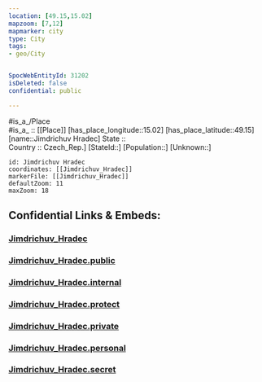 ```yaml
---
location: [49.15,15.02] 
mapzoom: [7,12] 
mapmarker: city 
type: City
tags:
- geo/City


SpocWebEntityId: 31202
isDeleted: false
confidential: public

---
```

#is_a_/Place  
#is_a_ :: [[Place]] 
[has_place_longitude::15.02] 
[has_place_latitude::49.15] 
[name::Jimdrichuv Hradec] 
State ::  
Country :: Czech_Rep.] 
[StateId::] 
[Population::] 
[Unknown::] 


```leaflet
id: Jimdrichuv Hradec
coordinates: [[Jimdrichuv_Hradec]] 
markerFile: [[Jimdrichuv_Hradec]] 
defaultZoom: 11 
maxZoom: 18
```


## Confidential Links & Embeds: 

### [Jimdrichuv_Hradec](/_Standards/Earth/Continent/Europe/Europe~Central/Czech_Republic/regions~Czech_Republic/Jihočeský/City/Jimdrichuv_Hradec.md) 

### [Jimdrichuv_Hradec.public](/_public/Earth/Continent/Europe/Europe~Central/Czech_Republic/regions~Czech_Republic/Jihočeský/City/Jimdrichuv_Hradec.public.md) 

### [Jimdrichuv_Hradec.internal](/_internal/Earth/Continent/Europe/Europe~Central/Czech_Republic/regions~Czech_Republic/Jihočeský/City/Jimdrichuv_Hradec.internal.md) 

### [Jimdrichuv_Hradec.protect](/_protect/Earth/Continent/Europe/Europe~Central/Czech_Republic/regions~Czech_Republic/Jihočeský/City/Jimdrichuv_Hradec.protect.md) 

### [Jimdrichuv_Hradec.private](/_private/Earth/Continent/Europe/Europe~Central/Czech_Republic/regions~Czech_Republic/Jihočeský/City/Jimdrichuv_Hradec.private.md) 

### [Jimdrichuv_Hradec.personal](/_personal/Earth/Continent/Europe/Europe~Central/Czech_Republic/regions~Czech_Republic/Jihočeský/City/Jimdrichuv_Hradec.personal.md) 

### [Jimdrichuv_Hradec.secret](/_secret/Earth/Continent/Europe/Europe~Central/Czech_Republic/regions~Czech_Republic/Jihočeský/City/Jimdrichuv_Hradec.secret.md)

